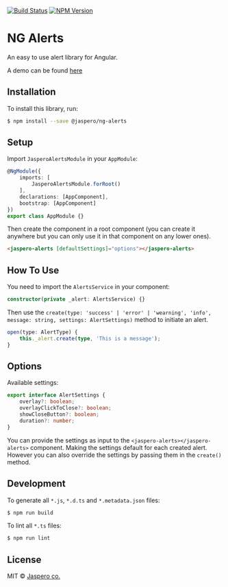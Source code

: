 [![Build Status](https://travis-ci.org/Jaspero/ng-alerts.svg?branch=master)](https://travis-ci.org/jaspero/ng-alerts)
[![NPM Version](https://img.shields.io/npm/v/@jaspero/ng-alerts.svg)](https://www.npmjs.com/package/@jaspero/ng-alerts)
# NG Alerts
An easy to use alert library for Angular.

A demo can be found [here](https://jaspero.co/resources/projects/ng-alerts)

## Installation

To install this library, run:

```bash
$ npm install --save @jaspero/ng-alerts
```

## Setup
Import `JasperoAlertsModule` in your `AppModule`: 

```ts
@NgModule({
    imports: [
        JasperoAlertsModule.forRoot()
    ],
    declarations: [AppComponent],
    bootstrap: [AppComponent]
})
export class AppModule {}
```

Then create the component in a root component (you can create it anywhere but you can only use it in that component on any lower ones).

```html
<jaspero-alerts [defaultSettings]="options"></jaspero-alerts>
```

## How To Use 
You need to import the `AlertsService` in your component:
 
```typescript
constructor(private _alert: AlertsService) {}
```

Then use the `create(type: 'success' | 'error' | 'wearning', 'info', message: string, settings: AlertSettings)` method to initiate an alert.

```typescript
open(type: AlertType) {
    this._alert.create(type, 'This is a message');
}
```

## Options

Available settings: 

```typescript
export interface AlertSettings {
    overlay?: boolean;
    overlayClickToClose?: boolean;
    showCloseButton?: boolean;
    duration?: number;
}
```

You can provide the settings as input to the `<jaspero-alerts></jaspero-alerts>` component.
Making the settings default for each created alert. However you can also override the settings by
passing them in the `create()` method.

## Development

To generate all `*.js`, `*.d.ts` and `*.metadata.json` files:

```bash
$ npm run build
```

To lint all `*.ts` files:

```bash
$ npm run lint
```

## License

MIT © [Jaspero co.](mailto:info@jaspero.co)
